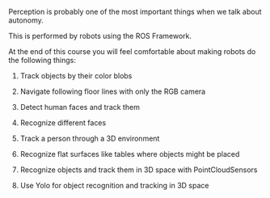 Perception is probably one of the most important things when we talk about autonomy.

This is performed by robots using the ROS Framework.

At the end of this course you will feel comfortable about making robots do the following things:

  1. Track objects by their color blobs

  2. Navigate following floor lines with only the RGB camera

  3. Detect human faces and track them

  4. Recognize different faces

  5. Track a person through a 3D environment

  6. Recognize flat surfaces like tables where objects might be placed

  7. Recognize objects and track them in 3D space with PointCloudSensors

  8. Use Yolo for object recognition and tracking in 3D space

